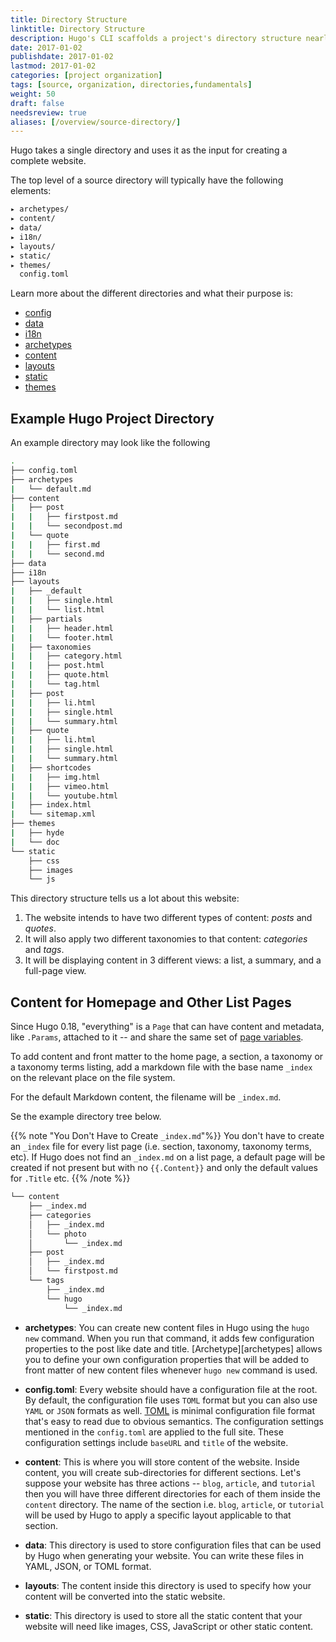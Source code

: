 ```yaml
---
title: Directory Structure
linktitle: Directory Structure
description: Hugo's CLI scaffolds a project's directory structure nearly instantly and then takes that single directory and uses it as the input for creating a complete website.
date: 2017-01-02
publishdate: 2017-01-02
lastmod: 2017-01-02
categories: [project organization]
tags: [source, organization, directories,fundamentals]
weight: 50
draft: false
needsreview: true
aliases: [/overview/source-directory/]
---
```


<!-- copied from old overview/source-directory -->

Hugo takes a single directory and uses it as the input for creating a complete
website.

The top level of a source directory will typically have the following elements:

```bash
▸ archetypes/
▸ content/
▸ data/
▸ i18n/
▸ layouts/
▸ static/
▸ themes/
  config.toml
```

Learn more about the different directories and what their purpose is:

* [config](/getting-started/configuration/)
* [data](/templates/data-templates/)
* [i18n](/content-management/multilingual/)
* [archetypes](/content-management/archetypes/)
* [content](/content-managemt/organization/)
* [layouts](/templates/)
* [static](/themes/creating-a-theme/)
* [themes](/themes/)


## Example Hugo Project Directory

An example directory may look like the following

```bash
.
├── config.toml
├── archetypes
|   └── default.md
├── content
|   ├── post
|   |   ├── firstpost.md
|   |   └── secondpost.md
|   └── quote
|   |   ├── first.md
|   |   └── second.md
├── data
├── i18n
├── layouts
|   ├── _default
|   |   ├── single.html
|   |   └── list.html
|   ├── partials
|   |   ├── header.html
|   |   └── footer.html
|   ├── taxonomies
|   |   ├── category.html
|   |   ├── post.html
|   |   ├── quote.html
|   |   └── tag.html
|   ├── post
|   |   ├── li.html
|   |   ├── single.html
|   |   └── summary.html
|   ├── quote
|   |   ├── li.html
|   |   ├── single.html
|   |   └── summary.html
|   ├── shortcodes
|   |   ├── img.html
|   |   ├── vimeo.html
|   |   └── youtube.html
|   ├── index.html
|   └── sitemap.xml
├── themes
|   ├── hyde
|   └── doc
└── static
    ├── css
    ├── images
    └── js
```

This directory structure tells us a lot about this website:

1. The website intends to have two different types of content: *posts* and *quotes*.
2. It will also apply two different taxonomies to that content: *categories* and *tags*.
3. It will be displaying content in 3 different views: a list, a summary, and a full-page view.

## Content for Homepage and Other List Pages

Since Hugo 0.18, "everything" is a `Page` that can have content and metadata, like `.Params`, attached to it -- and share the same set of [page variables](/variables/page-variables/).

To add content and front matter to the home page, a section, a taxonomy or a taxonomy terms listing, add a markdown file with the base name `_index` on the relevant place on the file system.

For the default Markdown content, the filename will be `_index.md`.

Se the example directory tree below.

{{% note "You Don't Have to Create `_index.md`"%}}
You don't have to create an `_index` file for every list page (i.e. section, taxonomy, taxonomy terms, etc). If Hugo does not find an `_index.md` on a list page, a default page will be created if not present but with no `{{.Content}}`  and only the default values for `.Title` etc.
{{% /note %}}

```bash
└── content
    ├── _index.md
    ├── categories
    │   ├── _index.md
    │   └── photo
    │       └── _index.md
    ├── post
    │   ├── _index.md
    │   └── firstpost.md
    └── tags
        ├── _index.md
        └── hugo
            └── _index.md
```


<!-- copied from old version of quick start -->

* **archetypes**: You can create new content files in Hugo using the `hugo new` command. When you run that command, it adds few configuration properties to the post like date and title. [Archetype][archetypes] allows you to define your own configuration properties that will be added to front matter of new content files whenever `hugo new` command is used.

* **config.toml**: Every website should have a configuration file at the root. By default, the configuration file uses `TOML` format but you can also use `YAML` or `JSON` formats as well. [TOML](https://github.com/toml-lang/toml) is minimal configuration file format that's easy to read due to obvious semantics. The configuration settings mentioned in the `config.toml` are applied to the full site. These configuration settings include `baseURL` and `title` of the website.

* **content**: This is where you will store content of the website. Inside content, you will create sub-directories for different sections. Let's suppose your website has three actions -- `blog`, `article`, and `tutorial` then you will have three different directories for each of them inside the `content` directory. The name of the section i.e. `blog`, `article`, or `tutorial` will be used by Hugo to apply a specific layout applicable to that section.

* **data**: This directory is used to store configuration files that can be
used by Hugo when generating your website. You can write these files in YAML, JSON, or TOML format.

* **layouts**: The content inside this directory is used to specify how your content will be converted into the static website.

* **static**: This directory is used to store all the static content that your website will need like images, CSS, JavaScript or other static content.
